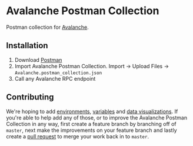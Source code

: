 # Avalanche Postman Collection

Postman collection for [Avalanche](https://docs.avax.network).

## Installation

1. Download [Postman](https://postman.com)
2. Import Avalanche Postman Collection. Import -> Upload Files -> `Avalanche.postman_collection.json`
3. Call any Avalanche RPC endpoint

## Contributing

We're hoping to add [environments](https://learning.postman.com/docs/sending-requests/managing-environments), [variables](https://learning.postman.com/docs/sending-requests/variables) and [data visualizations](https://learning.postman.com/docs/sending-requests/visualizer/#visualizing-response-data). If you're able to help add any of those, or to improve the Avalanche Postman Collection in any way, first create a feature branch by branching off of `master`, next make the improvements on your feature branch and lastly create a [pull request](https://github.com/cgcardona/avalanche-postman-collection/pulls) to merge your work back in to `master`.
